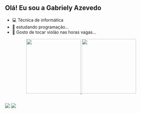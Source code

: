 ## Olá! Eu sou a Gabriely Azevedo

- 💻 Técnica de informática 
- 🌱 estudando programação...
- 👯 Gosto de tocar violão nas horas vagas...
<div align="center">
  <a href="https://github.com/GabrielyAzeved0">
  <img height="180em" src="https://github-readme-stats.vercel.app/api?username=GabrielyAzeved0&show_icons=true&theme=dracula&include_all_commits=true&count_private=true"/>
  <img height="180em" src="https://github-readme-stats.vercel.app/api/top-langs/?username=GabrielyAzeved0&layout=compact&langs_count=7&theme=dracula"/>
</div>
  
  ##
 
<div> 
  <a href="https://instagram.com/gabriely_azeved0" target="_blank"><img src="https://img.shields.io/badge/-Instagram-%23E4405F?style=for-the-badge&logo=instagram&logoColor=white" target="_blank"></a>
<a href = "mailto:gabriely.castro@gmail.com"><img src="https://img.shields.io/badge/-Gmail-%23333?style=for-the-badge&logo=gmail&logoColor=white" target="_blank"></a>

